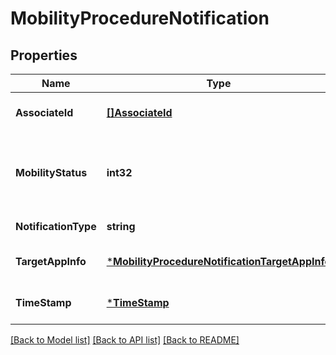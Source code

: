 # MobilityProcedureNotification

## Properties
Name | Type | Description | Notes
------------ | ------------- | ------------- | -------------
**AssociateId** | [**[]AssociateId**](AssociateId.md) | 0 to N identifiers to associate the information for specific UE(s) and flow(s). | [optional] [default to null]
**MobilityStatus** | **int32** | Indicate the status of the UE mobility. Values are defined as following:      1 &#x3D; INTERHOST_MOVEOUT_TRIGGERED.      2 &#x3D; INTERHOST_MOVEOUT_COMPLETED.      3 &#x3D; INTERHOST_MOVEOUT_FAILED.       Other values are reserved. | [default to null]
**NotificationType** | **string** | Shall be set to \\\&quot;MobilityProcedureNotification\\\&quot;. | [default to null]
**TargetAppInfo** | [***MobilityProcedureNotificationTargetAppInfo**](MobilityProcedureNotification_targetAppInfo.md) |  | [optional] [default to null]
**TimeStamp** | [***TimeStamp**](TimeStamp.md) |  | [optional] [default to null]

[[Back to Model list]](../README.md#documentation-for-models) [[Back to API list]](../README.md#documentation-for-api-endpoints) [[Back to README]](../README.md)


